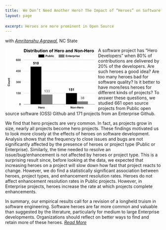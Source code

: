 ```yaml
---
title:  We Don’t Need Another Hero? The Impact of “Heroes” on Software Development
layout: page

excerpt: Heroes are more prominent in Open Source
---
```


with _[Amritanshu Agrawal](/people/2015/09/01/Amritanshu-Agrawal/),_ NC State
     
<img align="left" width="300"
 src="/img/hero.png"> 
     
A software project has “Hero Developers” when 80% of contributions
are delivered by 20% of the developers. Are such heroes a
good idea? Are too many heroes bad for software quality? Is it
better to have more/less heroes for different kinds of projects? To
answer these questions, we studied 661 open source projects from
Public open source software (OSS) Github and 171 projects from
an Enterprise Github.

We find that hero projects are very common. In fact, as projects
grow in size, nearly all projects become hero projects. These findings
motivated us to look more closely at the effects of heroes on
software development. Analysis shows that the frequency to close
issues and bugs are not significantly affected by the presence of
heroes or project type (Public or Enterprise). Similarly, the time
needed to resolve an issue/bug/enhancement is not affected by
heroes or project type. This is a surprising result since, before looking
at the data, we expected that increasing heroes on a project
will slow down how fast that project reacts to change. However,
we do find a statistically significant association between heroes,
project types, and enhancement resolution rates. Heroes do not
affect enhancement resolution rates in Public projects. However,
in Enterprise projects, heroes increase the rate at which projects
complete enhancements.

In summary, our empirical results call for a revision of a longheld
truism in software engineering. Software heroes are far more
common and valuable than suggested by the literature, particularly
for medium to large Enterprise developments. Organizations should
reflect on better ways to find and retain more of these heroes. _[Read More](https://dl.acm.org/citation.cfm?id=3183549)_
